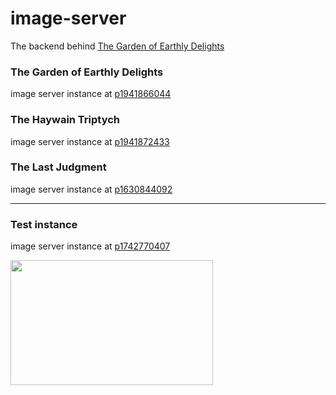 # image-server

The backend behind [The Garden of Earthly Delights](https://github.com/earthlydelights/earthlydelights.github.io/blob/master/README.md)

### The Garden of Earthly Delights

image server instance at [p1941866044](https://imageserverp1941866044trial.hanatrial.ondemand.com/earthly-delights-garden-api/image/v1/points)

### The Haywain Triptych

image server instance at [p1941872433](https://imageserverp1941872433trial.hanatrial.ondemand.com/earthly-delights-garden-api/image/v1/points)

### The Last Judgment

image server instance at [p1630844092](https://imageserverp1630844092trial.hanatrial.ondemand.com/earthly-delights-garden-api/image/v1/points)

---

### Test instance

image server instance at [p1742770407](https://imageserverp1742770407trial.hanatrial.ondemand.com/earthly-delights-garden-api/image/v1/points)

[<img src="https://imageserverp1742770407trial.hanatrial.ondemand.com/earthly-delights-garden-api/image/v1/crop?width=324&height=200&quality=100" width="324" height="200">](http://earthlydelights.garden/rouge.html)


